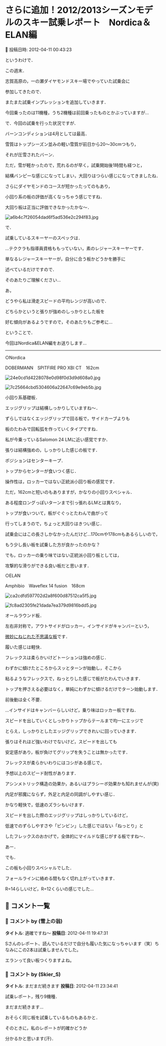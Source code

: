 # さらに追加！2012/2013シーズンモデルのスキー試乗レポート　Nordica＆ELAN編

📅 投稿日時: 2012-04-11 00:43:23

というわけで．


この週末．


志賀高原の，一の瀬ダイヤモンドスキー場でやっていた試乗会に


参加してきたので．


またまた試乗インプレッションを追加していきます．


今回乗ったのは11機種，うち2機種は前回乗ったものとかぶっていますが…





で．今回の試乗を行った状況ですが．


バーンコンディションは4月としては最高．


雪質はトップシーズン並みの軽い雪質が前日から20～30cmつもり，


それが圧雪されたバーン．


ただ，雪が軽かったので，荒れるのが早く，試乗開始後1時間も経つと，


結構バンピーな感じになってしまい，大回りはつらい感じになってきましたね．


さらにダイヤモンドのコースが短かったってのもあり，


小回り系の板の評価が高くなっちゃう感じですね．


大回り板は正当に評価できなかったかな～．




![a6b4c7f26054dad6f5ad536e2c294f83.jpg](images/a6b4c7f26054dad6f5ad536e2c294f83.jpg)







で．


試乗しているスキーヤーのスペックは．


…テククラも指導員資格ももっていない，素のレジャースキーヤーです．


単なるレジャースキーヤーが，自分に合う板かどうかを勝手に


述べているだけですので．


そのあたりご理解ください…





あ，


どうやら私は滑走スピードの平均レンジが高いので．


どちらかというと張りが強めのしっかりとした板を


好む傾向があるようですので，そのあたりもご参考に…





ということで．


今回はNordica&ELAN編をお送りします…


----





[]()


○Nordica





DOBERMANN　SPITFIRE PRO XBI CT　162cm




![24e0cd1d4228078e0d98f0d3d9d608a0.jpg](images/24e0cd1d4228078e0d98f0d3d9d608a0.jpg)






![7c25664cbd5304606a22647c69e9eb5b.jpg](images/7c25664cbd5304606a22647c69e9eb5b.jpg)




小回り系基礎板．


エッジグリップは結構しっかりしていますね～．


ずらしではなくエッジグリップで回る板で，サイドカーブよりも


板のたわみで回転弧を作っていくタイプですね．


私が今乗っているSalomon 24 LMに近い感覚ですか．


張りは結構強めの，しっかりした感じの板です．





ポジションはセンターキープ．


トップからセンターが食いつく感じ．


操作性は，ロッカーではない正統派小回り板の感覚です．


ただ，162cmと短いのもありますが，かなりの小回りスペシャル．


ある程度ロングっぽいターンまで引っ張れるLMとは異なり，


トップが食いついて，板がぐぐっとたわんで曲がって


行ってしまうので，ちょっと大回りはきつい感じ．


試乗会にはこの長さしかなかったんだけど…170cmや178cmもあるらしいので，


もう少し長い板を試乗した方が良かったのかな？





でも，ロッカーの乗り味ではない正統派小回り板としては，


攻撃的な滑りができる良い板だと思います．





[]()


○ELAN





Amphibio　Waveflex 14 fusion　168cm




![ca2cdfd597702d2a8f600d87512ca5f5.jpg](images/ca2cdfd597702d2a8f600d87512ca5f5.jpg)






![fc8ad2305fe21dada7ea379d9816bdd5.jpg](images/fc8ad2305fe21dada7ea379d9816bdd5.jpg)




オールラウンド板．


左右非対称で，アウトサイドがロッカー，インサイドがキャンバーという，


[微妙にねじれた不思議な板](e5be2080b24fa9ab10470f95067659cdf.md)です．


履いた感じは軽快．


フレックスは柔らかいけどトーションは強めの感じ．


わずかに傾けたところからスッとターンが始動し，そこから


粘るようなフレックスで，ねっとりした感じで板がたわんでいきます．


トップを押さえる必要はなく，単純にわずかに傾けるだけでターン始動します．


前後動は全く不要．


…インサイドはキャンバーらしいけど，乗り味はロッカー板ですね．


スピードを出していくとしっかりトップからテールまで均一にエッジで


とらえ，しっかりとしたエッジグリップできれいに回っていきます．


張りはそれほど強いわけでないけど，スピードを出しても


安定感があり，板が負けてグリップを失うことは無かったです．


フレックスが柔らかいわりにはコシがある感じで，


予想以上のスピード耐性があります．





アシンメトリック構造の効果か，あるいはプラシーボ効果かも知れませんが(笑)


内足が邪魔にならず，外足と内足の同調がしやすい感じ．


かなり軽快で，低速のズラシもいけます．


スピードを出した際のエッジグリップはしっかりしているけど，


低速でのずらしやすさや「ビンビン」した感じではない「ねっとり」と


したフレックスのおかげで，全体的にマイルドな感じがする板ですね～．


あー．


でも．


この板も小回りスペシャルでした．


フォールラインに絡める間もなく切れ上がっていきます．


R=14らしいけど，R=12くらいの感じでした…

## 💬 コメント一覧

### 💬 コメント by (雪上の翁)
**タイトル**: 適確ですね～
**投稿日**: 2012-04-11 19:47:31

Sさんのレポート、読んでいるだけで自分も履いた気になっちゃいます（笑）ちなみにこの2本は試乗しませんでした。

エランって良い板つくりますよね。

### 💬 コメント by (Skier_S)
**タイトル**: まだまだ続きます
**投稿日**: 2012-04-11 23:34:41

試乗レポート，残り9機種．

まだまだ続きます…

おそらく同じ板を試乗しているものもあるかと．

そのときに，私のレポートが的確かどうか

分かるかと思います(汗)．

